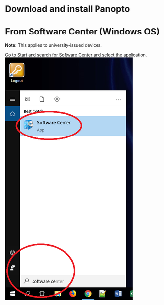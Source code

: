 # Download and install Panopto
# From Software Center (Windows OS)
**Note:** This applies to university-issued devices.

Go to Start and search for Software Center and select the application.
![](images/software-center-1.png)

